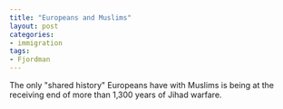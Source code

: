 ```yaml
---
title: "Europeans and Muslims"
layout: post
categories:
- immigration
tags:
- Fjordman
---
```


The only "shared history" Europeans have with Muslims is being at the receiving end of more than 1,300 years of Jihad warfare.
